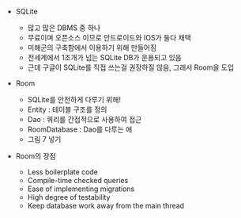 - SQLite
	- 많고 많은 DBMS 중 하나
	- 무료이며 오픈소스 이므로 안드로이드와 IOS가 둘다 채택
	- 미해군의 구축함에서 이용하기 위해 만들어짐
	- 전세계에서 1조개가 넘는 SQLite DB가 운용되고 있음
	- 근데 구글이 SQLite를 직접 쓰는걸 권장하질 않음, 그래서 Room을 도입

- Room
	- SQLite를 안전하게 다루기 위해!
	- Entity : 테이블 구조를 정의 
	- Dao : 쿼리를 간접적으로 사용하여 접근
	- RoomDatabase : Dao를 다루는 애
	- 그림 7 넣기

- Room의 장점
	- Less boilerplate code
	- Compile-time checked queries
	- Ease of implementing migrations
	- High degree of testability
	- Keep database work away from the main thread
